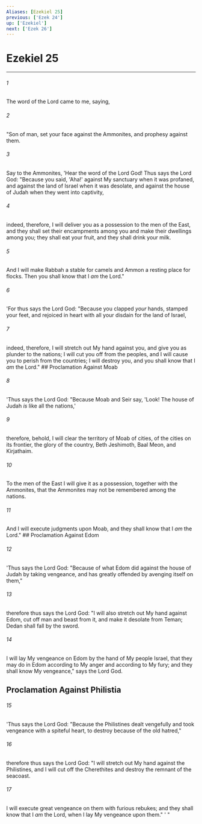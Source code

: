 ```yaml
---
Aliases: [Ezekiel 25]
previous: ['Ezek 24']
up: ['Ezekiel']
next: ['Ezek 26']
---
```

# Ezekiel 25

***


###### 1 
The word of the Lord came to me, saying, 

###### 2 
"Son of man, set your face against the Ammonites, and prophesy against them. 

###### 3 
Say to the Ammonites, 'Hear the word of the Lord God! Thus says the Lord God: "Because you said, 'Aha!' against My sanctuary when it was profaned, and against the land of Israel when it was desolate, and against the house of Judah when they went into captivity, 

###### 4 
indeed, therefore, I will deliver you as a possession to the men of the East, and they shall set their encampments among you and make their dwellings among you; they shall eat your fruit, and they shall drink your milk. 

###### 5 
And I will make Rabbah a stable for camels and Ammon a resting place for flocks. Then you shall know that I _am_ the Lord." 

###### 6 
'For thus says the Lord God: "Because you clapped _your_ hands, stamped your feet, and rejoiced in heart with all your disdain for the land of Israel, 

###### 7 
indeed, therefore, I will stretch out My hand against you, and give you as plunder to the nations; I will cut you off from the peoples, and I will cause you to perish from the countries; I will destroy you, and you shall know that I _am_ the Lord." ## Proclamation Against Moab 

###### 8 
'Thus says the Lord God: "Because Moab and Seir say, 'Look! The house of Judah _is_ like all the nations,' 

###### 9 
therefore, behold, I will clear the territory of Moab of cities, of the cities on its frontier, the glory of the country, Beth Jeshimoth, Baal Meon, and Kirjathaim. 

###### 10 
To the men of the East I will give it as a possession, together with the Ammonites, that the Ammonites may not be remembered among the nations. 

###### 11 
And I will execute judgments upon Moab, and they shall know that I _am_ the Lord." ## Proclamation Against Edom 

###### 12 
'Thus says the Lord God: "Because of what Edom did against the house of Judah by taking vengeance, and has greatly offended by avenging itself on them," 

###### 13 
therefore thus says the Lord God: "I will also stretch out My hand against Edom, cut off man and beast from it, and make it desolate from Teman; Dedan shall fall by the sword. 

###### 14 
I will lay My vengeance on Edom by the hand of My people Israel, that they may do in Edom according to My anger and according to My fury; and they shall know My vengeance," says the Lord God.

## Proclamation Against Philistia 

###### 15 
'Thus says the Lord God: "Because the Philistines dealt vengefully and took vengeance with a spiteful heart, to destroy because of the old hatred," 

###### 16 
therefore thus says the Lord God: "I will stretch out My hand against the Philistines, and I will cut off the Cherethites and destroy the remnant of the seacoast. 

###### 17 
I will execute great vengeance on them with furious rebukes; and they shall know that I _am_ the Lord, when I lay My vengeance upon them." ' "
